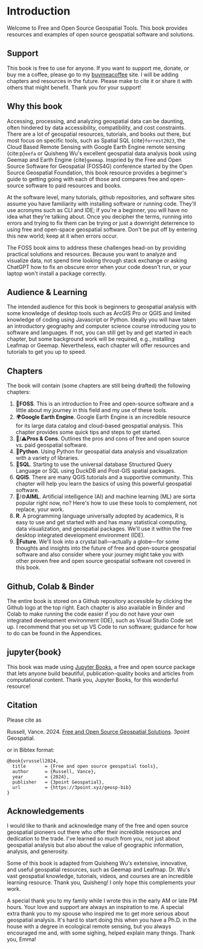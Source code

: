 # Introduction
Welcome to Free and Open Source Geospatial Tools. This book provides resources and examples of open source geospatial software and solutions. 

## Support
This book is free to use for anyone. If you want to support me, donate, or buy me a coffee, please go to my [buymeacoffee](https://www.buymeacoffee.com/3point) site. I will be adding chapters and resources in the future. Please make to cite it or share it with others that might benefit. Thank you for your support!

## Why this book
Accessing, processing, and analyzing geospatial data can be daunting, often hindered by data accessibility, compatibility, and cost constraints. There are a lot of geospatial resources, tutorials, and books out there, but most focus on specific tools, such as Spatial SQL {cite}`forrest2023`, the Cloud Based Remote Sensing with Google Earth Engine remote sensing {cite:p}`eefa` or Quisheng Wu's excellent geospatial data analysis book using Geemap and Earth Engine {cite}`geemap`. Inspried by the Free and Open Source Software for Geospatial (FOSS4G) conference started by the Open Source Geospatial Foundation, this book resource provides a beginner's guide to getting going with each of those and compares free and open-source software to paid resources and books.

At the software level, many tutorials, github repositories, and software sites assume you have familiarity with installing software or running code. They'll use acronyms such as CLI and IDE; if you're a beginner, you will have no idea what they're talking about. Once you decipher the terms, running into errors and trying to fix them can be trying or just a downright deterrence to using free and open-space geospatial software. Don't be put off by entering this new world; keep at it when errors occur.

The FOSS book aims to address these challenges head-on by providing practical solutions and resources. Because you want to analyze and visualize data, not spend time looking through stack exchange or asking ChatGPT how to fix an obscure error when your code doesn't run, or your laptop won't install a package correctly.

## Audience & Learning
The intended audience for this book is beginners to geospatial analysis with some knowledge of desktop tools such as ArcGIS Pro or QGIS and limited knowledge of coding using Javascript or Python. Ideally you will have taken an introductory geography and computer science course introducing you to software and languages. If not, you can still get by and get started in each chapter, but some background work will be required, e.g., installing Leafmap or Geemap. Nevertheless, each chapter will offer resources and tutorials to get you up to speed.

## Chapters
The book will contain (some chapters are still being drafted) the following chapters:

1. 📖**FOSS**. This is an introduction to Free and open-source software and a little about my journey in this field and my use of these tools.
2. 🌍**Google Earth Engine**. Google Earth Engine is an incredible resource for its large data catalog and cloud-based geospatial analysis. This chapter provides some quick tips and steps to get started.
3. 🌟/⚠️**Pros & Cons**. Outlines the pros and cons of free and open source vs. paid geospatial software.
4. 🐍**Python**. Using Python for geospatial data analysis and visualization with a variety of libraries.
5. 🦆**SQL**. Starting to use the universal database Structured Query Language or SQL using DuckDB and Post-GIS spatial packages.
6. **QGIS**. There are many QGIS tutorials and a supportive community. This chapter will help you learn the basics of using this powerful geospatial software.
7. 🤖/⚙️**AIML**. Artificial intelligence (AI) and machine learning (ML) are sorta popular right now, no? Here's how to use these tools to complement, not replace, your work.
8. **R**. A programming language universally adopted by academics, R is easy to use and get started with and has many statistical computing, data visualization, and geospatial packages. We'll use it within the free desktop integrated development environment (IDE).
9. 🔮**Future**. We'll look into a crystal ball—actually a globe—for some thoughts and insights into the future of free and open-source geospatial software and also consider where your journey might take you with other proven free and open source geospatial software not covered in this book.

## Github, Colab & Binder
The entire book is stored on a Github repository accessible by clicking the Github logo at the top right. Each chapter is also available in Binder and Colab to make running the code easier if you do not have your own integrated development environment (IDE), such as Visual Studio Code set up. I recommend that you set up VS Code to run software; guidance for how to do can be found in the Appendices.

## jupyter{book}
This book was made using [Jupyter Books](https://jupyterbook.org/), a free and open source package that lets anyone build beautiful, publication-quality books and articles from computational content. Thank you, Jupyter Books, for this wonderful resource!

## Citation
Please cite as

Russell, Vance. 2024. [Free and Open Source Geospatial Solutions](https://3point.xyz/geosp-bib). 3point Geospatial.

or in Bibtex format:

```
@book{vrussell2024,
  title		  = {Free and open source geospatial tools},
  author	  = {Russell, Vance},
  year		  = {2024},
  publisher	  = {3point Geospatial},
  url 		  = {https://3point.xyz/geosp-bib}
}
```

## Acknowledgements
I would like to thank and acknowledge many of the free and open source geospatial pioneers out there who offer their incredible resources and dedication to the trade. I've learned so much from you, not just about geospatial analysis but also about the value of geographic information, analysis, and generosity.

Some of this book is adapted from Quisheng Wu's extensive, innovative, and useful geospatial resources, such as Geemap and Leafmap. Dr. Wu's vast geospatial knowledge, tutorials, videos, and courses are an incredible learning resource. Thank you, Quisheng! I only hope this complements your work.

A special thank you to my family while I wrote this in the early AM or late PM hours. Your love and support are always an inspiration to me. A special extra thank you to my spouse who inspired me to get more serious about geospatial analysis. It's hard to start doing this when you have a Ph.D. in the house with a degree in ecological remote sensing, but you always encouraged me and, with some sighing, helped explain many things. Thank you, Emma!

```{tableofcontents}

```
